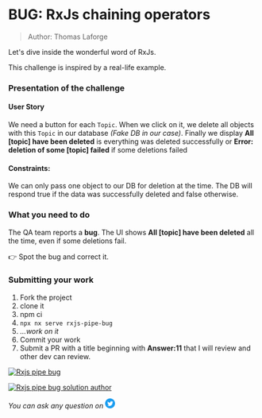 <h1>BUG: RxJs chaining operators</h1>

> Author: Thomas Laforge

Let's dive inside the wonderful word of RxJs.

This challenge is inspired by a real-life example.

### Presentation of the challenge

#### User Story

We need a button for each `Topic`. When we click on it, we delete all objects with this `Topic` in our database _(Fake DB in our case)_. Finally we display **All [topic] have been deleted** is everything was deleted successfully or **Error: deletion of some [topic] failed** if some deletions failed

#### Constraints:

We can only pass one object to our DB for deletion at the time. The DB will respond true if the data was successfully deleted and false otherwise.

### What you need to do

The QA team reports a **bug**. The UI shows **All [topic] have been deleted** all the time, even if some deletions fail.

👉 Spot the bug and correct it.

### Submitting your work

1. Fork the project
2. clone it
3. npm ci
4. `npx nx serve rxjs-pipe-bug`
5. _...work on it_
6. Commit your work
7. Submit a PR with a title beginning with **Answer:11** that I will review and other dev can review.

<a href="https://github.com/tomalaforge/angular-challenges/pulls?q=label%3A11+label%3Aanswer"><img src="https://img.shields.io/badge/-Solutions-green" alt="Rxjs pipe bug"/></a>

<a href='https://github.com/tomalaforge/angular-challenges/pulls?q=label%3A11+label%3A"answer+author"'><img src="https://img.shields.io/badge/-Author solution-important" alt="Rxjs pipe bug solution author"/></a>

<!-- <a href="{Blog post url}" target="_blank" rel="noopener noreferrer"><img src="https://img.shields.io/badge/-Blog post explanation-blue" alt="{Project name} blog article"/></a> -->

_You can ask any question on_ <a href="https://twitter.com/laforge_toma" target="_blank" rel="noopener noreferrer"><img src="./../../logo/twitter.svg" height=20px alt="twitter"/></a>
